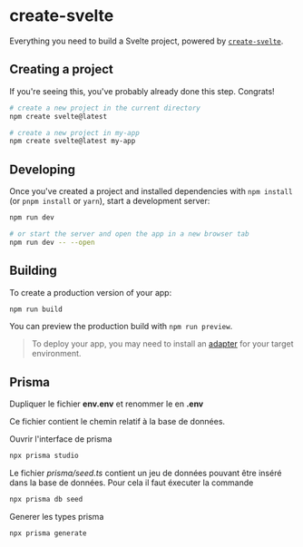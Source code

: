 # create-svelte

Everything you need to build a Svelte project, powered by [`create-svelte`](https://github.com/sveltejs/kit/tree/master/packages/create-svelte).

## Creating a project

If you're seeing this, you've probably already done this step. Congrats!

```bash
# create a new project in the current directory
npm create svelte@latest

# create a new project in my-app
npm create svelte@latest my-app
```

## Developing

Once you've created a project and installed dependencies with `npm install` (or `pnpm install` or `yarn`), start a development server:

```bash
npm run dev

# or start the server and open the app in a new browser tab
npm run dev -- --open
```

## Building

To create a production version of your app:

```bash
npm run build
```

You can preview the production build with `npm run preview`.

> To deploy your app, you may need to install an [adapter](https://kit.svelte.dev/docs/adapters) for your target environment.



## Prisma

Dupliquer le fichier **env.env** et renommer le en **.env**

Ce fichier contient le chemin relatif à la base de données.


Ouvrir l'interface de prisma
```bash
npx prisma studio
```

Le fichier *prisma/seed.ts* contient un jeu de données pouvant être inséré dans la base de données. 
Pour cela il faut éxecuter la commande 
```bash
npx prisma db seed
```


Generer les types prisma 
```bash
npx prisma generate
```
